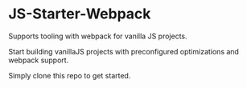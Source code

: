 # JS-Starter-Webpack
Supports tooling with webpack for vanilla JS projects. 

Start building vanillaJS projects with preconfigured optimizations and webpack support. 

Simply clone this repo to get started.
